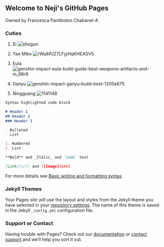 ## Welcome to Neji's GitHub Pages
Owned by Francesca Panliboton Chabanel-A

### Cuties

1. Ei
![shogun](https://user-images.githubusercontent.com/99946928/158114255-27da2232-fd30-4c36-8dc4-260fcdbefd54.jpg)

2. Yae Miko
![rWa8PJZ7LFjyHqKHEASV5](https://user-images.githubusercontent.com/99946928/158114396-7616b78d-dc4d-4111-9c72-51bd5c7e86a2.jpg)

3. Eula
![genshin-impact-eula-build-guide-best-weapons-artifacts-and-m_98r9](https://user-images.githubusercontent.com/99946928/158114736-8b209c06-1a5a-4e36-adf3-b7c0070826c8.jpg)

4. Ganyu
![genshin-impact-ganyu-build-best-1200x675](https://user-images.githubusercontent.com/99946928/158114782-883aaa5d-62ba-4cbe-86f6-2b29f66a2c3e.jpg)

5. Ningguang
![1141148](https://user-images.githubusercontent.com/99946928/158114828-dde782bd-51fc-4b89-a15c-6e2560aac741.png)

```markdown
Syntax highlighted code block

# Header 1
## Header 2
### Header 3

- Bulleted
- List

1. Numbered
2. List

**Bold** and _Italic_ and `Code` text

[Link](url) and ![Image](src)
```

For more details see [Basic writing and formatting syntax](https://docs.github.com/en/github/writing-on-github/getting-started-with-writing-and-formatting-on-github/basic-writing-and-formatting-syntax).

### Jekyll Themes

Your Pages site will use the layout and styles from the Jekyll theme you have selected in your [repository settings](https://github.com/nejiiiii/nejiiiii.github.io/settings/pages). The name of this theme is saved in the Jekyll `_config.yml` configuration file.

### Support or Contact

Having trouble with Pages? Check out our [documentation](https://docs.github.com/categories/github-pages-basics/) or [contact support](https://support.github.com/contact) and we’ll help you sort it out.
